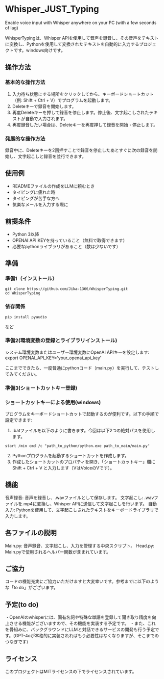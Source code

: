 # Whisper_JUST_Typing
Enable voice input with Whisper anywhere on your PC (with a few seconds of lag)


WhisperTypingは、Whisper APIを使用して音声を録音し、その音声をテキストに変換し、Pythonを使用して変換されたテキストを自動的に入力するプロジェクトです。windows向けです。

## 操作方法
### 基本的な操作方法
1. 入力待ち状態にする場所をクリックしてから、キーボードショートカット（例: Shift + Ctrl + V）でプログラムを起動します。
2. Deleteキーで録音を開始します。
3. 再度Deleteキーを押して録音を停止します。停止後、文字起こしされたテキストが自動で入力されます。
4. 再度録音したい場合は、Deleteキーを再度押して録音を開始・停止します。

### 発展的な操作方法
録音中に、Deleteキーを2回押すことで録音を停止したあとすぐに次の録音を開始し、文字起こしと録音を並行できます。


## 使用例
* READMEファイルの作成をLLMに頼むとき
* タイピングに疲れた時
* タイピングが苦手な方へ
* 気楽なメールを入力する際に



## 前提条件
* Python 3以降
* OPENAI API KEYを持っていること（無料で取得できます）
* 必要なpythonライブラリがあること（数は少ないです）

## 準備
### 準備1（インストール）
``` batch
git clone https://github.com/Jika-1366/WhisperTyping.git
cd WhisperTyping
```

### 依存関係
``` batch 
pip install pyaudio 
```

など


### 準備2(環境変数の登録とライブラリインストール)
システム環境変数またはユーザー環境変数にOpenAI APIキーを設定します:
export OPENAI_API_KEY='your_openai_api_key'

ここまでできたら、一度普通にpythonコード（main.py）を実行して、テストしてみてください。


### 準備3(ショートカットキー登録)
### ショートカットキーによる使用(windows)
プログラムをキーボードショートカットで起動するのが便利です。以下の手順で設定できます:
1. .batファイルを以下のように書きます。今回は以下2つの絶対パスを使用します。
``` batch
start /min cmd /c "path_to_python/python.exe path_to_main/main.py"
```
2. Pythonプログラムを起動するショートカットを作成します。
3. 作成したショートカットのプロパティを開き、「ショートカットキー」欄に Shift + Ctrl + V と入力します（VはVoiceのVです）。

## 機能
音声録音: 音声を録音し、.wavファイルとして保存します。
文字起こし: .wavファイルを.mp4に変換し、Whisper APIに送信して文字起こしを行います。
自動入力: Pythonを使用して、文字起こしされたテキストをキーボードライブラリで入力します。



## 各ファイルの説明
Main.py: 音声録音、文字起こし、入力を管理する中央スクリプト。
Head.py: Main.pyで使用されるヘルパー関数が含まれています。


## ご協力
コードの機能充実にご協力いただけますと大変幸いです。参考までに以下のような「to do」がございます。

## 予定(to do)
・OpenAIのwhisperには、固有名詞や特殊な単語を登録して聞き取り精度を向上させる機能がございますので、その機能を実装する予定です。
・また、これを骨組みに、バックグラウンドにLLMと対話できるサービスの開発も行う予定です。(GPT-4oが本格的に実装されればもう必要性はなくなりますが、そこまでのつなぎです)


## ライセンス
このプロジェクトはMITライセンスの下でライセンスされています。

